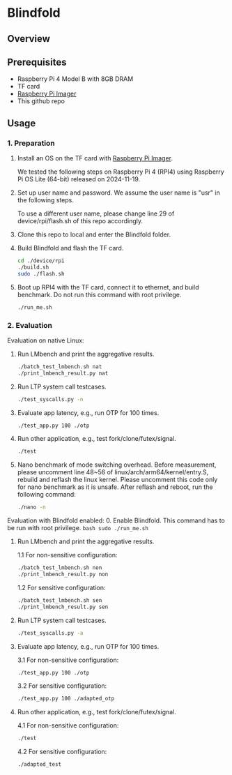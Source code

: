 # Blindfold

## Overview

## Prerequisites
- Raspberry Pi 4 Model B with 8GB DRAM
- TF card
- [Raspberry Pi Imager](https://www.raspberrypi.com/software/)
- This github repo

## Usage
### 1. Preparation
1. Install an OS on the TF card with [Raspberry Pi Imager](https://www.raspberrypi.com/software/).

    We tested the following steps on Raspberry Pi 4 (RPI4) using Raspberry Pi OS Lite (64-bit) released on 2024-11-19.
2. Set up user name and password. We assume the user name is "usr" in the following steps.

    To use a different user name, please change line 29 of device/rpi/flash.sh of this repo accordingly.
3. Clone this repo to local and enter the Blindfold folder.
4. Build Blindfold and flash the TF card.
    ```bash
    cd ./device/rpi
    ./build.sh
    sudo ./flash.sh
    ```
5. Boot up RPI4 with the TF card, connect it to ethernet, and build benchmark. Do not run this command with root privilege.
    ```bash
    ./run_me.sh
    ```

### 2. Evaluation
Evaluation on native Linux:
1. Run LMbench and print the aggregative results.
    ```bash
    ./batch_test_lmbench.sh nat
    ./print_lmbench_result.py nat
    ```
2. Run LTP system call testcases.
    ```bash
    ./test_syscalls.py -n
    ```
3. Evaluate app latency, e.g., run OTP for 100 times.
    ```bash
    ./test_app.py 100 ./otp
    ```
4. Run other application, e.g., test fork/clone/futex/signal.
    ```bash
    ./test
    ```
5. Nano benchmark of mode switching overhead.
    Before measurement, please uncomment line 48~56 of linux/arch/arm64/kernel/entry.S, rebuild and reflash the linux kernel. Please uncomment this code only for nano benchmark as it is unsafe. After reflash and reboot, run the following command:
    ```bash
    ./nano -n
    ```
Evaluation with Blindfold enabled:
0. Enable Blindfold. This command has to be run with root privilege.
    ```bash
    sudo ./run_me.sh
    ```
1. Run LMbench and print the aggregative results.

    1.1 For non-sensitive configuration:
    ```bash
    ./batch_test_lmbench.sh non
    ./print_lmbench_result.py non
    ```
    1.2 For sensitive configuration:
    ```bash
    ./batch_test_lmbench.sh sen
    ./print_lmbench_result.py sen
    ```
2. Run LTP system call testcases.
    ```bash
    ./test_syscalls.py -a
    ```
3. Evaluate app latency, e.g., run OTP for 100 times.

    3.1 For non-sensitive configuration:
    ```bash
    ./test_app.py 100 ./otp
    ```
    3.2 For sensitive configuration:
    ```bash
    ./test_app.py 100 ./adapted_otp
    ```
4. Run other application, e.g., test fork/clone/futex/signal.

    4.1 For non-sensitive configuration:
    ```bash
    ./test
    ```
    4.2 For sensitive configuration:
    ```bash
    ./adapted_test
    ```
